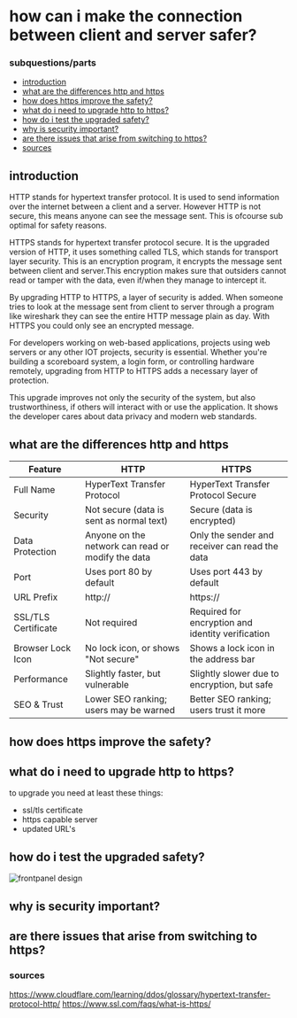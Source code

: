 # how can i make the connection between client and server safer?

### subquestions/parts
- [introduction](#introduction)
- [what are the differences http and https](#what-are-the-differences-http-and-https)
- [how does https improve the safety?](#how-does-https-improve-the-safety)
- [what do i need to upgrade http to https?](#what-do-i-need-to-upgrade-http-to-https)
- [how do i test the upgraded safety?](#how-do-i-test-the-upgraded-safety)
- [why is security important?](#why-is-security-important)
- [are there issues that arise from switching to https?](#are-there-issues-that-arise-from-switching-to-https)
- [sources](#sources)

## introduction
HTTP stands for hypertext transfer protocol. It is used to send information over the internet between a client and a server. However HTTP is not secure, this means anyone can see the message sent. This is ofcourse sub optimal for safety reasons. 

HTTPS stands for hypertext transfer protocol secure. It is the upgraded version of HTTP, it uses something called TLS, which stands for transport layer security. This is an encryption program, it encrypts the message sent between client and server.This encryption makes sure that outsiders cannot read or tamper with the data, even if/when they manage to intercept it.

By upgrading HTTP to HTTPS, a layer of security is added. When someone tries to look at the message sent from client to server through a program like wireshark they can see the entire HTTP message plain as day. With HTTPS you could only see an encrypted message.

For developers working on web-based applications, projects using web servers or any other IOT projects, security is essential. Whether you're building a scoreboard system, a login form, or controlling hardware remotely, upgrading from HTTP to HTTPS adds a necessary layer of protection.

This upgrade improves not only the security of the system, but also trustworthiness, if others will interact with or use the application. It shows the developer cares about data privacy and modern web standards.

## what are the differences http and https

| Feature             | HTTP                                             | HTTPS                                                  |
|---------------------|--------------------------------------------------|--------------------------------------------------------|
| Full Name           | HyperText Transfer Protocol                      | HyperText Transfer Protocol Secure                     |
| Security            | Not secure (data is sent as normal text)         | Secure (data is encrypted)                             |
| Data Protection     | Anyone on the network can read or modify the data| Only the sender and receiver can read the data         |
| Port                | Uses port 80 by default                          | Uses port 443 by default                               |
| URL Prefix          | http://                                          | https://                                               |
| SSL/TLS Certificate | Not required                                     | Required for encryption and identity verification      |
| Browser Lock Icon   | No lock icon, or shows "Not secure"              | Shows a lock icon in the address bar                   |
| Performance         | Slightly faster, but vulnerable                  | Slightly slower due to encryption, but safe            |
| SEO & Trust         | Lower SEO ranking; users may be warned           | Better SEO ranking; users trust it more                |

## how does https improve the safety?
## what do i need to upgrade http to https?
to upgrade you need at least these things:
- ssl/tls certificate
- https capable server
- updated URL's
## how do i test the upgraded safety?
![frontpanel design](https://teemiixuujuu34-fa53a7.dev.hihva.nl/assets/http_wireshark.png)
## why is security important?
## are there issues that arise from switching to https?


### sources
https://www.cloudflare.com/learning/ddos/glossary/hypertext-transfer-protocol-http/
https://www.ssl.com/faqs/what-is-https/